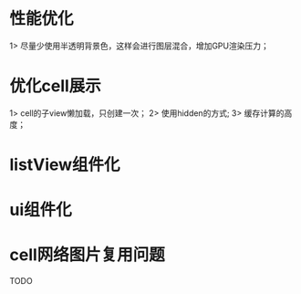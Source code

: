 
# 性能优化

1> 尽量少使用半透明背景色，这样会进行图层混合，增加GPU渲染压力；
# 优化cell展示

1> cell的子view懒加载，只创建一次；
2> 使用hidden的方式;
3> 缓存计算的高度；
# listView组件化

# ui组件化

# cell网络图片复用问题

TODO